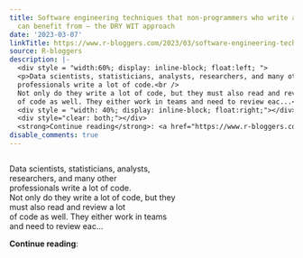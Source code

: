 ```yaml
---
title: Software engineering techniques that non-programmers who write a lot of code
  can benefit from — the DRY WIT approach
date: '2023-03-07'
linkTitle: https://www.r-bloggers.com/2023/03/software-engineering-techniques-that-non-programmers-who-write-a-lot-of-code-can-benefit-from-the-dry-wit-approach/
source: R-bloggers
description: |-
  <div style = "width:60%; display: inline-block; float:left; ">
  <p>Data scientists, statisticians, analysts, researchers, and many other<br />
  professionals write a lot of code.<br />
  Not only do they write a lot of code, but they must also read and review a lot<br />
  of code as well. They either work in teams and need to review eac...</p></div>
  <div style = "width: 40%; display: inline-block; float:right;"></div>
  <div style="clear: both;"></div>
  <strong>Continue reading</strong>: <a href="https://www.r-bloggers.com/2023/03/software-engineering-techniques-that-non-programmers-who-write-a-lot-of-code ...
disable_comments: true
---
```

<div style = "width:60%; display: inline-block; float:left; ">
<p>Data scientists, statisticians, analysts, researchers, and many other<br />
professionals write a lot of code.<br />
Not only do they write a lot of code, but they must also read and review a lot<br />
of code as well. They either work in teams and need to review eac...</p></div>
<div style = "width: 40%; display: inline-block; float:right;"></div>
<div style="clear: both;"></div>
<strong>Continue reading</strong>: <a href="https://www.r-bloggers.com/2023/03/software-engineering-techniques-that-non-programmers-who-write-a-lot-of-code ...